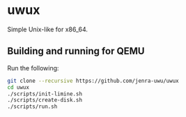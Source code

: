 # uwux
Simple Unix-like for x86_64.

## Building and running for QEMU
Run the following:
```sh
git clone --recursive https://github.com/jenra-uwu/uwux
cd uwux
./scripts/init-limine.sh
./scripts/create-disk.sh
./scripts/run.sh
```
